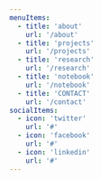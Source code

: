 ```yaml
---
menuItems:
  - title: 'about'
    url: '/about'
  - title: 'projects'
    url: '/projects'
  - title: 'research'
    url: '/research'
  - title: 'notebook'
    url: '/notebook'
  - title: 'CONTACT'
    url: '/contact'
socialItems:
  - icon: 'twitter'
    url: '#'
  - icon: 'facebook'
    url: '#'
  - icon: 'linkedin'
    url: '#'
---
```

